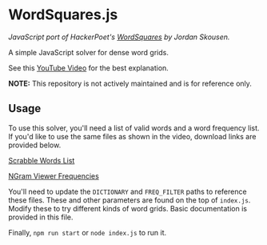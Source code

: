 # WordSquares.js

*JavaScript port of HackerPoet's [WordSquares](https://github.com/HackerPoet/WordSquares) by Jordan Skousen.*

A simple JavaScript solver for dense word grids.

See this [YouTube Video](https://youtu.be/zWIsnrxL-Zc) for the best explanation.

**NOTE:** This repository is not actively maintained and is for reference only.

## Usage
To use this solver, you'll need a list of valid words and a word frequency list. If you'd like to use the same files as shown in the video, download links are provided below.

[Scrabble Words List](https://raw.githubusercontent.com/andrewchen3019/wordle/refs/heads/main/Collins%20Scrabble%20Words%20(2019).txt)

[NGram Viewer Frequencies](https://www.kaggle.com/datasets/wheelercode/dictionary-word-frequency)

You'll need to update the `DICTIONARY` and `FREQ_FILTER` paths to reference these files. These and other parameters are found on the top of `index.js`. Modify these to try different kinds of word grids. Basic documentation is provided in this file.

Finally, `npm run start` or `node index.js` to run it.
